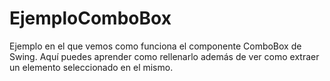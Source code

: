 # EjemploComboBox
Ejemplo en el que vemos como funciona el componente ComboBox de Swing. Aquí puedes aprender como rellenarlo además de ver como extraer un elemento seleccionado en el mismo.


